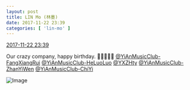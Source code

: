 ```yaml
---
layout: post
title: LIN Mo (林墨)
date: 2017-11-22 23:39
categories: [ 'lin-mo' ]
---
```


<div class="weibo-info">
  <a href="https://weibo.com/6108312042/FwjV6mpIL">2017-11-22 23:39</a>
</div>

Our crazy company, happy birthday. :birthday::tada::birthday::balloon::gift: [@YiAnMusicClub-FangXiangRui](http://weibo.com/u/6117583008) [@YiAnMusicClub-HeLuoLuo](http://weibo.com/u/6117570574) [@YXZHty](http://weibo.com/2565158051) [@YiAnMusicClub-ZhanYiWen](http://weibo.com/u/6108090526) [@YiAnMusicClub-ChiYi](http://weibo.com/u/6117581836)

<!-- more -->

![Image](https://wx4.sinaimg.cn/mw690/006FnQZYly1flrafg5sr3j30ku0kutbo.jpg)
